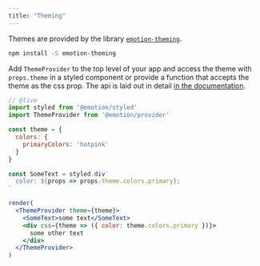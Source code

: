 ```yaml
---
title: "Theming"
---
```


Themes are provided by the library [`emotion-theming`](https://github.com/emotion-js/emotion/tree/master/packages/emotion-theming).

```bash
npm install -S emotion-theming
```

Add `ThemeProvider` to the top level of your app and access the theme with `props.theme` in a styled component or provide a function that accepts the theme as the css prop. The api is laid out in detail [in the documentation](https://github.com/emotion-js/emotion/tree/master/packages/emotion-theming).

```jsx
// @live
import styled from '@emotion/styled'
import ThemeProvider from '@emotion/provider'

const theme = {
  colors: {
    primaryColors: 'hotpink'
  }
}

const SomeText = styled.div`
  color: ${props => props.theme.colors.primary};
`

render(
  <ThemeProvider theme={theme}>
    <SomeText>some text</SomeText>
    <div css={theme => ({ color: theme.colors.primary })}>
      some other text
    </div>
  </ThemeProvider>
)
```
